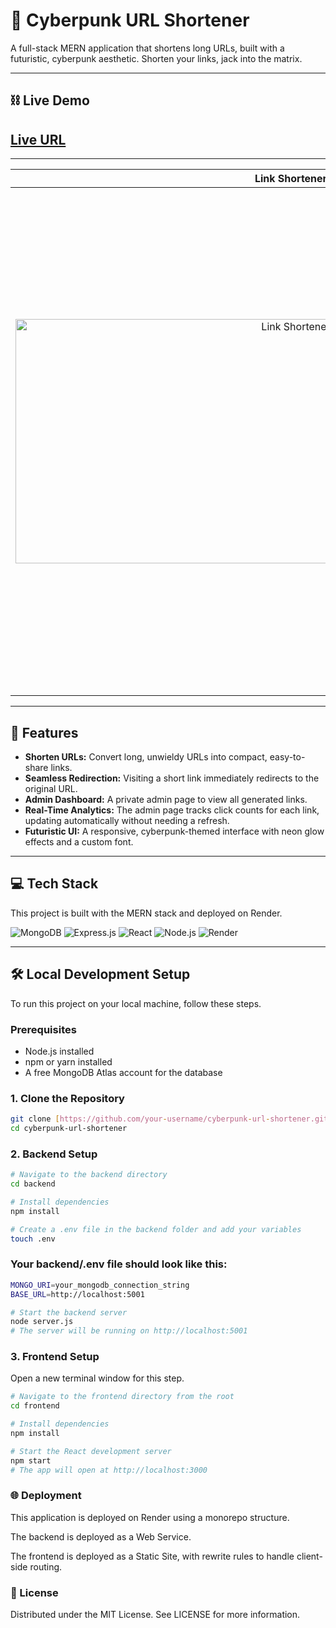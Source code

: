 # 🚀 Cyberpunk URL Shortener

A full-stack MERN application that shortens long URLs, built with a futuristic, cyberpunk aesthetic. Shorten your links, jack into the matrix.

---

## ⛓️ Live Demo

## [Live URL](https://cyberpunk-url-shortener-1.onrender.com/)

---

| Link Shortener | Admin Page (History of Shortened URLs) |
| :---: | :---: |
| <img width="881" height="391" alt="Link Shortener" src="https://github.com/user-attachments/assets/d576a410-857d-4e6e-9b12-149c9c5b1d7c" /> | <img width="897" height="806" alt="Admin Page" src="https://github.com/user-attachments/assets/91f18f38-df99-40b5-ba77-cffc7e150579" /> |




---

## 📝 Features

* **Shorten URLs:** Convert long, unwieldy URLs into compact, easy-to-share links.
* **Seamless Redirection:** Visiting a short link immediately redirects to the original URL.
* **Admin Dashboard:** A private admin page to view all generated links.
* **Real-Time Analytics:** The admin page tracks click counts for each link, updating automatically without needing a refresh.
* **Futuristic UI:** A responsive, cyberpunk-themed interface with neon glow effects and a custom font.

---

## 💻 Tech Stack

This project is built with the MERN stack and deployed on Render.

![MongoDB](https://img.shields.io/badge/MongoDB-%2347A248.svg?style=for-the-badge&logo=mongodb&logoColor=white)
![Express.js](https://img.shields.io/badge/express.js-%23404d59.svg?style=for-the-badge&logo=express&logoColor=white)
![React](https://img.shields.io/badge/react-%2320232a.svg?style=for-the-badge&logo=react&logoColor=%2361DAFB)
![Node.js](https://img.shields.io/badge/node.js-6DA55F?style=for-the-badge&logo=node.js&logoColor=white)
![Render](https://img.shields.io/badge/Render-%46E3B7.svg?style=for-the-badge&logo=render&logoColor=white)

---

## 🛠️ Local Development Setup

To run this project on your local machine, follow these steps.

### **Prerequisites**

* Node.js installed
* npm or yarn installed
* A free MongoDB Atlas account for the database

### **1. Clone the Repository**
```bash
git clone [https://github.com/your-username/cyberpunk-url-shortener.git](https://github.com/your-username/cyberpunk-url-shortener.git)
cd cyberpunk-url-shortener
```

### **2. Backend Setup**
```bash
# Navigate to the backend directory
cd backend

# Install dependencies
npm install

# Create a .env file in the backend folder and add your variables
touch .env
```

### Your backend/.env file should look like this:

```bash
MONGO_URI=your_mongodb_connection_string
BASE_URL=http://localhost:5001
```

```bash
# Start the backend server
node server.js
# The server will be running on http://localhost:5001
```

### **3. Frontend Setup**
Open a new terminal window for this step.


```bash
# Navigate to the frontend directory from the root
cd frontend

# Install dependencies
npm install

# Start the React development server
npm start
# The app will open at http://localhost:3000
```

### 🌐 Deployment
This application is deployed on Render using a monorepo structure.

The backend is deployed as a Web Service.

The frontend is deployed as a Static Site, with rewrite rules to handle client-side routing.

### 📜 License
Distributed under the MIT License. See LICENSE for more information.

